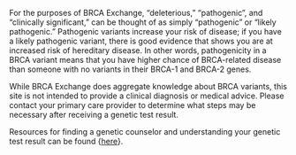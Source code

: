 For the purposes of BRCA Exchange, “deleterious,” “pathogenic”, and “clinically significant,” can be thought of as simply “pathogenic” or “likely pathogenic.” Pathogenic variants increase your risk of disease; if you have a likely pathogenic variant, there is good evidence that shows you are at increased risk of hereditary disease. In other words, pathogenicity in a BRCA variant means that you have higher chance of BRCA-related disease than someone with no variants in their BRCA-1 and BRCA-2 genes.

While BRCA Exchange does aggregate knowledge about BRCA variants, this site is not intended to provide a clinical diagnosis or medical advice. Please contact your primary care provider to determine what steps may be necessary after receiving a genetic test result.

Resources for finding a genetic counselor and understanding your genetic test result can be found {[here](/where-can-i-find-more-resources.md)}.

